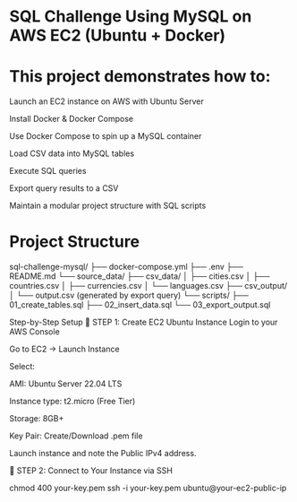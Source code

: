 # SQL Challenge Using MySQL on AWS EC2 (Ubuntu + Docker)
# This project demonstrates how to:

Launch an EC2 instance on AWS with Ubuntu Server

Install Docker & Docker Compose

Use Docker Compose to spin up a MySQL container

Load CSV data into MySQL tables

Execute SQL queries

Export query results to a CSV

Maintain a modular project structure with SQL scripts
 
# Project Structure
sql-challenge-mysql/
├── docker-compose.yml
├── .env
├── README.md
└── source_data/
    ├── csv_data/
    │   ├── cities.csv
    │   ├── countries.csv
    │   ├── currencies.csv
    │   └── languages.csv
    ├── csv_output/
    │   └── output.csv  (generated by export query)
    └── scripts/
        ├── 01_create_tables.sql
        ├── 02_insert_data.sql
        └── 03_export_output.sql

Step-by-Step Setup
🔸 STEP 1: Create EC2 Ubuntu Instance
Login to your AWS Console

Go to EC2 → Launch Instance

Select:

AMI: Ubuntu Server 22.04 LTS

Instance type: t2.micro (Free Tier)

Storage: 8GB+

Key Pair: Create/Download .pem file

Launch instance and note the Public IPv4 address.

🔸 STEP 2: Connect to Your Instance via SSH

chmod 400 your-key.pem
ssh -i your-key.pem ubuntu@your-ec2-public-ip

